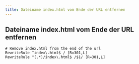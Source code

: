 ```yaml
---
title: Dateiname index.html vom Ende der URL entfernen
---
```


## Dateiname index.html vom Ende der URL entfernen

```
# Remove index.html from the end of the url
RewriteRule ^index\.html$ / [R=301,L]
RewriteRule ^(.*)/index\.html$ /$1/ [R=301,L]
```
